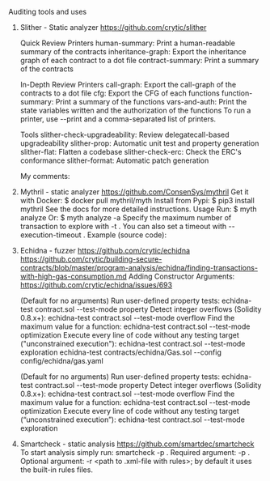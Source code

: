 Auditing tools and uses

1.  Slither - Static analyzer
    https://github.com/crytic/slither

    Quick Review Printers
    human-summary: Print a human-readable summary of the contracts
    inheritance-graph: Export the inheritance graph of each contract to a dot file
    contract-summary: Print a summary of the contracts
    
    In-Depth Review Printers
    call-graph: Export the call-graph of the contracts to a dot file
    cfg: Export the CFG of each functions
    function-summary: Print a summary of the functions
    vars-and-auth: Print the state variables written and the authorization of the functions
    To run a printer, use --print and a comma-separated list of printers.

    Tools
    slither-check-upgradeability: Review delegatecall-based upgradeability
    slither-prop: Automatic unit test and property generation
    slither-flat: Flatten a codebase
    slither-check-erc: Check the ERC's conformance
    slither-format: Automatic patch generation

    My comments:

2.  Mythril - static analyzer
    https://github.com/ConsenSys/mythril
    Get it with Docker:
    $ docker pull mythril/myth
    Install from Pypi:
    $ pip3 install mythril
    See the docs for more detailed instructions.
    Usage
    Run:
    $ myth analyze <solidity-file>
    Or:
    $ myth analyze -a <contract-address>
    Specify the maximum number of transaction to explore with -t <number>. You can also set a timeout with --execution-timeout <seconds>. Example (source code):

3.  Echidna - fuzzer
    https://github.com/crytic/echidna
    https://github.com/crytic/building-secure-contracts/blob/master/program-analysis/echidna/finding-transactions-with-high-gas-consumption.md
    Adding Constructor Arguments: https://github.com/crytic/echidna/issues/693

    (Default for no arguments) Run user-defined property tests: echidna-test contract.sol --test-mode property
    Detect integer overflows (Solidity 0.8.x+): echidna-test contract.sol --test-mode overflow
    Find the maximum value for a function: echidna-test contract.sol --test-mode optimization
    Execute every line of code without any testing target ("unconstrained execution"): echidna-test contract.sol --test-mode exploration
    echidna-test contracts/echidna/Gas.sol --config config/echidna/gas.yaml

    (Default for no arguments) Run user-defined property tests: echidna-test contract.sol --test-mode property
    Detect integer overflows (Solidity 0.8.x+): echidna-test contract.sol --test-mode overflow
    Find the maximum value for a function: echidna-test contract.sol --test-mode optimization
    Execute every line of code without any testing target (“unconstrained execution”): echidna-test contract.sol --test-mode exploration

4.  Smartcheck - static analysis
    https://github.com/smartdec/smartcheck
    To start analysis simply run:
    smartcheck -p .
    Required argument: -p <path to directory or file>. Optional argument: -r <path to .xml-file with rules>; by default it uses the built-in rules files.
